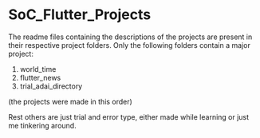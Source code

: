 # SoC_Flutter_Projects
The readme files containing the descriptions of the projects are present in their respective project folders.
Only the following folders contain a major project:
1) world_time
2) flutter_news
3) trial_adai_directory
 
 (the projects were made in this order)
  
  Rest others are just trial and error type, either made while learning or just me tinkering around.
